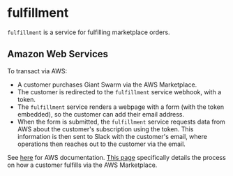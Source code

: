 # fulfillment

`fulfillment` is a service for fulfilling marketplace orders.

## Amazon Web Services

To transact via AWS:

- A customer purchases Giant Swarm via the AWS Marketplace.
- The customer is redirected to the `fulfillment` service webhook, with a token.
- The `fulfillment` service renders a webpage with a form (with the token embedded), so the customer can add their email address.
- When the form is submitted, the `fulfillment` service requests data from AWS about the customer's subscription using the token. This information is then sent to Slack with the customer's email, where operations then reaches out to the customer via the email.

See [here](https://docs.aws.amazon.com/marketplace/latest/userguide/saas-products.html) for AWS documentation. [This page](https://docs.aws.amazon.com/marketplace/latest/userguide/saas-product-customer-setup.html) specifically details the process on how a customer fulfills via the AWS Marketplace.

